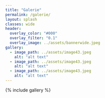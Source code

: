 ```yaml
---
title: "Galerie"
permalink: /galerie/
layout: splash
classes: wide
header:
  overlay_color: "#000"
  overlay_filter: "0.1"
  overlay_image: ../assets/bannerwide.jpeg
gallery:
  - image_path: ../assets/image43.jpeg
    alt: "alt text"
  - image_path: ../assets/image43.jpeg
    alt: "alt text"
  - image_path: ../assets/image43.jpeg
    alt: "alt text"
---
```


{% include gallery %}
